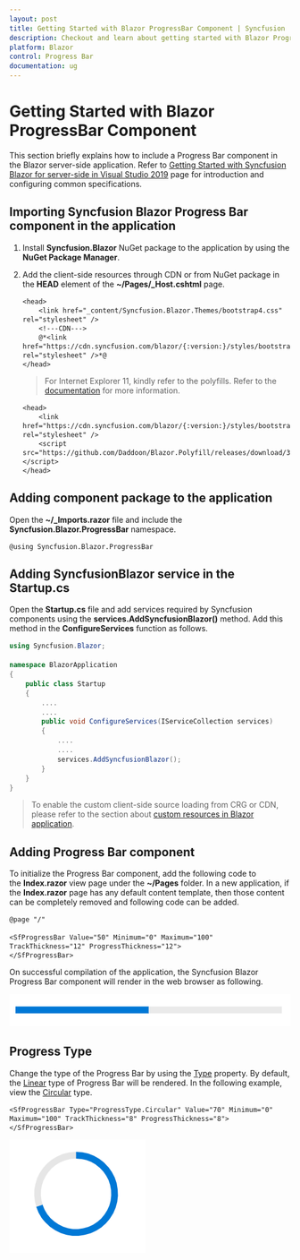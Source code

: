 ```yaml
---
layout: post
title: Getting Started with Blazor ProgressBar Component | Syncfusion
description: Checkout and learn about getting started with Blazor ProgressBar component of Syncfusion, and more details.
platform: Blazor
control: Progress Bar 
documentation: ug
---
```


# Getting Started with Blazor ProgressBar Component

This section briefly explains how to include a Progress Bar component in the Blazor server-side application. Refer to [Getting Started with Syncfusion Blazor for server-side in Visual Studio 2019](https://blazor.syncfusion.com/documentation/getting-started/blazor-server-side-visual-studio-2019/) page for introduction and configuring common specifications.

## Importing Syncfusion Blazor Progress Bar component in the application

1. Install **Syncfusion.Blazor** NuGet package to the application by using the **NuGet Package Manager**.

2. Add the client-side resources through CDN or from NuGet package in the **HEAD** element of the **~/Pages/_Host.cshtml** page.

    ```cshtml
    <head>
        <link href="_content/Syncfusion.Blazor.Themes/bootstrap4.css" rel="stylesheet" />
        <!---CDN--->
        @*<link href="https://cdn.syncfusion.com/blazor/{:version:}/styles/bootstrap4.css" rel="stylesheet" />*@
    </head>
    ```

    > For Internet Explorer 11, kindly refer to the polyfills. Refer to the [documentation](https://blazor.syncfusion.com/blazor/documentation/common/how-to/render-blazor-server-app-in-ie/) for more information.

    ```cshtml
    <head>
        <link href="https://cdn.syncfusion.com/blazor/{:version:}/styles/bootstrap4.css" rel="stylesheet" />
        <script src="https://github.com/Daddoon/Blazor.Polyfill/releases/download/3.0.1/blazor.polyfill.min.js"></script>
    </head>
    ```

## Adding component package to the application

Open the **~/_Imports.razor** file and include the **Syncfusion.Blazor.ProgressBar** namespace.

```cshtml
@using Syncfusion.Blazor.ProgressBar
```

## Adding SyncfusionBlazor service in the Startup.cs

Open the **Startup.cs** file and add services required by Syncfusion components using the **services.AddSyncfusionBlazor()** method. Add this method in the **ConfigureServices** function as follows.

```csharp
using Syncfusion.Blazor;

namespace BlazorApplication
{
    public class Startup
    {
        ....
        ....
        public void ConfigureServices(IServiceCollection services)
        {
            ....
            ....
            services.AddSyncfusionBlazor();
        }
    }
}
```

> To enable the custom client-side source loading from CRG or CDN, please refer to the section about [custom resources in Blazor application](https://blazor.syncfusion.com/documentation/common/custom-resource-generator/#how-to-use-custom-resources-in-the-blazor-application).

## Adding Progress Bar component

To initialize the Progress Bar component, add the following code to the **Index.razor** view page under the **~/Pages** folder. In a new application, if the **Index.razor** page has any default content template, then those content can be completely removed and following code can be added.

```cshtml
@page "/"

<SfProgressBar Value="50" Minimum="0" Maximum="100" TrackThickness="12" ProgressThickness="12">
</SfProgressBar>
```

On successful compilation of the application, the Syncfusion Blazor Progress Bar component will render in the web browser as following.

![progress bar](images/linear.png)

## Progress Type

Change the type of the Progress Bar by using the [Type](https://help.syncfusion.com/cr/blazor/Syncfusion.Blazor.ProgressBar.ProgressType.html) property. By default, the [Linear](https://help.syncfusion.com/cr/blazor/Syncfusion.Blazor.ProgressBar.ProgressType.html#Syncfusion_Blazor_ProgressBar_ProgressType_Linear) type of Progress Bar will be rendered. In the following example, view the [Circular](https://help.syncfusion.com/cr/blazor/Syncfusion.Blazor.ProgressBar.ProgressType.html#Syncfusion_Blazor_ProgressBar_ProgressType_Circular) type.

```cshtml
<SfProgressBar Type="ProgressType.Circular" Value="70" Minimum="0" Maximum="100" TrackThickness="8" ProgressThickness="8">
</SfProgressBar>
```

![progress bar](images/circular.png)
